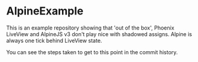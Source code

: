# AlpineExample

This is an example repository showing that 'out of the box', Phoenix LiveView and AlpineJS v3 don't play nice with shadowed assigns. Alpine is always one tick behind LiveView state.

You can see the steps taken to get to this point in the commit history.
